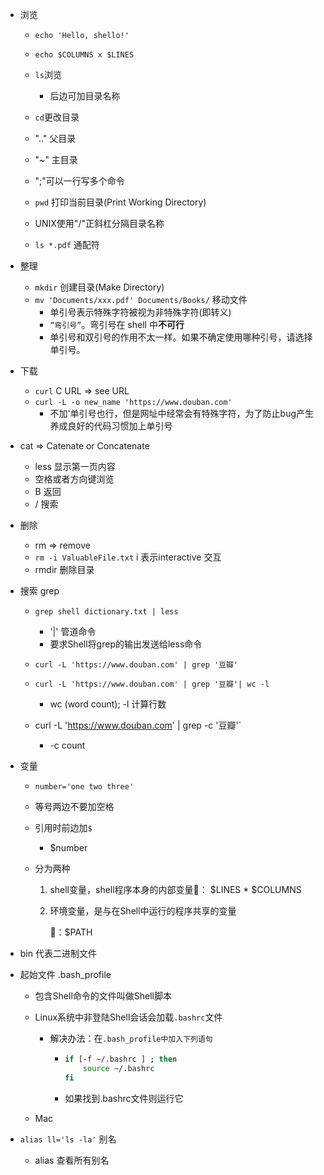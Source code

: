 - 浏览
  - `echo 'Hello, shello!'`
  - `echo $COLUMNS x $LINES`
  - `ls`浏览 
    - 后边可加目录名称
  - `cd`更改目录
  - ".." 父目录
  - "~" 主目录
  - ";"可以一行写多个命令
  - `pwd` 打印当前目录(Print Working Directory)

  - UNIX使用"/"正斜杠分隔目录名称
  - `ls *.pdf` 通配符



- 整理

  - `mkdir` 创建目录(Make Directory)
  - `mv 'Documents/xxx.pdf' Documents/Books/` 移动文件
    - 单引号表示特殊字符被视为非特殊字符(即转义)
    - `“弯引号”`。弯引号在 shell 中**不可行**
    - 单引号和双引号的作用不太一样。如果不确定使用哪种引号，请选择单引号。

- 下载

  - `curl` C URL $\Rightarrow$ see URL
  - `curl -L -o new_name 'https://www.douban.com'`
    - 不加'单引号也行，但是网址中经常会有特殊字符，为了防止bug产生养成良好的代码习惯加上单引号

- cat $\Rightarrow$ Catenate or Concatenate

  -  less 显示第一页内容
    - 空格或者方向键浏览
    - B 返回
    - / 搜索

- 删除

  - rm $\Rightarrow$ remove
  - `rm -i ValuableFile.txt` i 表示interactive 交互 
  - rmdir 删除目录

- 搜索 grep

  - `grep shell dictionary.txt | less`

    - '|' 管道命令
    - 要求Shell将grep的输出发送给less命令

  - `curl -L 'https://www.douban.com' | grep '豆瓣'`

  - `curl -L 'https://www.douban.com' | grep '豆瓣'| wc -l`
    - wc (word count);  -l 计算行数

  - curl -L 'https://www.douban.com' | grep -c '豆瓣'`

      - -c count

- 变量

  - `number='one two three'`
  - 等号两边不要加空格
  - 引用时前边加`$`
    
    - $number
  - 分为两种

    1. shell变量，shell程序本身的内部变量🌰： \$LINES * \$COLUMNS

    2. 环境变量，是与在Shell中运行的程序共享的变量

       🌰：\$PATH 

- bin 代表二进制文件

- 起始文件 .bash_profile

  - 包含Shell命令的文件叫做Shell脚本

  - Linux系统中非登陆Shell会话会加载`.bashrc`文件

    - 解决办法：在`.bash_profile中加入下列语句`

      - ```bash
        if [-f ~/.bashrc ] ; then
        	source ~/.bashrc
        fi
        ```

      - 如果找到.bashrc文件则运行它

  - Mac
  
- `alias ll='ls -la'` 别名

  - alias 查看所有别名
